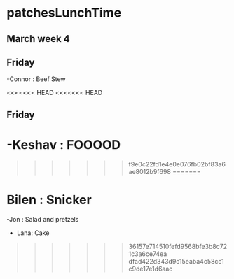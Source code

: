 # patchesLunchTime
## March week 4

## Friday
-Connor : Beef Stew

<<<<<<< HEAD
<<<<<<< HEAD
## Friday
-Keshav : FOOOOD 
=======

>>>>>>> f9e0c22fd1e4e0e076fb02bf83a6ae8012b9f698
=======
## 
Bilen : Snicker
=======
-Jon : Salad and pretzels

- Lana: Cake
>>>>>>> 36157e714510fefd9568bfe3b8c721c3a6ce74ea
>>>>>>> dfad422d343d9c15eaba4c58cc1c9de17e1d6aac
